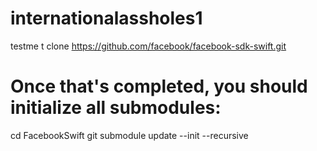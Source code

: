 # internationalassholes1
testme
t clone https://github.com/facebook/facebook-sdk-swift.git
# Once that's completed, you should initialize all submodules:
cd FacebookSwift
git submodule update --init --recursive
